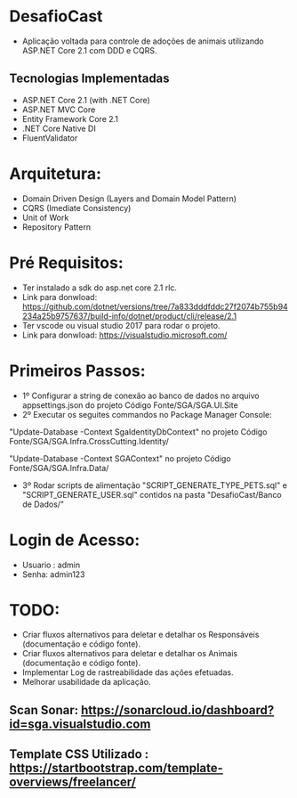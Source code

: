 # DesafioCast
- Aplicação voltada para controle de adoções de animais utilizando  ASP.NET Core 2.1 com DDD e CQRS.

## Tecnologias Implementadas
- ASP.NET Core 2.1 (with .NET Core)
- ASP.NET MVC Core
- Entity Framework Core 2.1
- .NET Core Native DI
- FluentValidator

# Arquitetura:
- Domain Driven Design (Layers and Domain Model Pattern)
- CQRS (Imediate Consistency)
- Unit of Work
- Repository Pattern

# Pré Requisitos:
- Ter instalado a sdk do asp.net core 2.1 rlc. 
- Link para donwload: https://github.com/dotnet/versions/tree/7a833dddfddc27f2074b755b94234a25b9757637/build-info/dotnet/product/cli/release/2.1
- Ter vscode ou visual studio 2017 para rodar o projeto. 
-  Link para donwload: https://visualstudio.microsoft.com/

# Primeiros Passos:
-  1º Configurar a string de conexão ao banco de dados no arquivo appsettings.json do projeto Código Fonte/SGA/SGA.UI.Site
-  2º Executar os seguites commandos no Package Manager Console:

"Update-Database -Context SgaIdentityDbContext" no projeto Código Fonte/SGA/SGA.Infra.CrossCutting.Identity/

"Update-Database -Context SGAContext" no projeto Código Fonte/SGA/SGA.Infra.Data/

- 3º Rodar scripts de alimentação "SCRIPT_GENERATE_TYPE_PETS.sql" e "SCRIPT_GENERATE_USER.sql" contidos na pasta 
"DesafioCast/Banco de Dados/"
 
# Login de Acesso:
- Usuario : admin
- Senha: admin123

# TODO:
- Criar fluxos alternativos para deletar e detalhar os Responsáveis (documentação e código fonte).
- Criar fluxos alternativos para deletar e detalhar os Animais  (documentação e código fonte).
- Implementar Log de rastreabilidade das ações efetuadas.
- Melhorar usabilidade da aplicação.

## Scan Sonar: https://sonarcloud.io/dashboard?id=sga.visualstudio.com
## Template CSS Utilizado : https://startbootstrap.com/template-overviews/freelancer/ 
